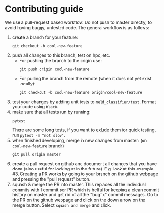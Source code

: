 # Contributing guide
We use a pull-request based workflow. Do not push to master directly, to avoid having buggy, untested code.
The general workflow is as follows:

1. create a branch for your feature: 
	```
	git checkout -b cool-new-feature
	```
2. push all changes to this branch, test on hpc, etc. 
	- For pushing the branch to the origin use: 
		```
		git push origin cool-new-feature
		```
	- For pulling the branch from the remote (when it does not yet exist locally): 
		```
		git checkout -b cool-new-feature origin/cool-new-feature
		```
4. test your changes by adding unit tests to `meld_classifier/test`. Format your code using `black`.
5. make sure that all tests run by running:
	```
	pytest
	```
	 There are some long tests, if you want to exlude them for quick testing, run `pytest -m "not slow"`. 
3. when finished developing, merge in new changes from master: (on `cool-new-feature` branch) 
	```
	git pull origin master
	```
4. create a pull request on github and document all changes that you have done (also useful for looking at in the future). E.g. look at this example #3. Creating a PR works by going to your branch on the github webpage and pressing the "pull request" button. 
5. squash & merge the PR into master. This replaces all the individual commits with 1 commit per PR which is helful for keeping a clean commit history on master and get rid of all the "bugfix" commit messages. Go to the PR on the github webpage and click on the down arrow on the merge button. Select `squash and merge` and click. 

